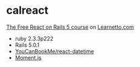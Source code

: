 # calreact

[The Free React on Rails 5 course](https://learnetto.com/course_parts/675) on [Learnetto.com](https://learnetto.com/)

* ruby 2.3.3p222
* Rails 5.0.1
* [YouCanBookMe/react-datetime](https://github.com/YouCanBookMe/react-datetime)
* [Moment.js](https://momentjs.com/)
